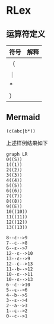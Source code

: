 # RLex

## 运算符定义

| 符号 | 解释 |
| ---- | ---- |
| （   |      |
| ｜   |      |
| *    |      |
| ）   |      |

## Mermaid

```regex
(c(abc|b*))
```

上述样例结果如下

```mermaid
graph LR
0((S))
1((1))
2((2))
3((3))
4((4))
5((5))
6((6))
7((7))
8((8))
9((E))
10((10))
11((11))
12((12))
13((13))

8--ε-->9
7--c-->8
6--ε-->7
12--ε-->10
13--ε-->9
12--ε-->13
11--b-->12
10--ε-->11
10--ε-->13
6--ε-->10
5--ε-->6
4--b-->5
3--ε-->4
2--a-->3
1--ε-->2
0--c-->1
```

